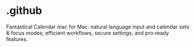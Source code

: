 # .github
Fantastical Calendar mac for Mac: natural language input and calendar sets &amp; focus modes; efficient workflows, secure settings, and pro‑ready features.
